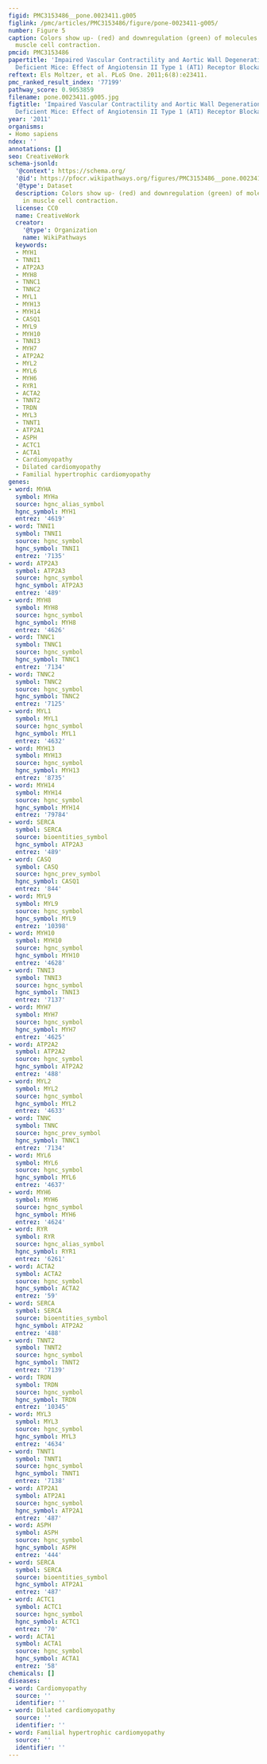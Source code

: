 ```yaml
---
figid: PMC3153486__pone.0023411.g005
figlink: /pmc/articles/PMC3153486/figure/pone-0023411-g005/
number: Figure 5
caption: Colors show up- (red) and downregulation (green) of molecules involved in
  muscle cell contraction.
pmcid: PMC3153486
papertitle: 'Impaired Vascular Contractility and Aortic Wall Degeneration in Fibulin-4
  Deficient Mice: Effect of Angiotensin II Type 1 (AT1) Receptor Blockade.'
reftext: Els Moltzer, et al. PLoS One. 2011;6(8):e23411.
pmc_ranked_result_index: '77199'
pathway_score: 0.9053859
filename: pone.0023411.g005.jpg
figtitle: 'Impaired Vascular Contractility and Aortic Wall Degeneration in Fibulin-4
  Deficient Mice: Effect of Angiotensin II Type 1 (AT1) Receptor Blockade'
year: '2011'
organisms:
- Homo sapiens
ndex: ''
annotations: []
seo: CreativeWork
schema-jsonld:
  '@context': https://schema.org/
  '@id': https://pfocr.wikipathways.org/figures/PMC3153486__pone.0023411.g005.html
  '@type': Dataset
  description: Colors show up- (red) and downregulation (green) of molecules involved
    in muscle cell contraction.
  license: CC0
  name: CreativeWork
  creator:
    '@type': Organization
    name: WikiPathways
  keywords:
  - MYH1
  - TNNI1
  - ATP2A3
  - MYH8
  - TNNC1
  - TNNC2
  - MYL1
  - MYH13
  - MYH14
  - CASQ1
  - MYL9
  - MYH10
  - TNNI3
  - MYH7
  - ATP2A2
  - MYL2
  - MYL6
  - MYH6
  - RYR1
  - ACTA2
  - TNNT2
  - TRDN
  - MYL3
  - TNNT1
  - ATP2A1
  - ASPH
  - ACTC1
  - ACTA1
  - Cardiomyopathy
  - Dilated cardiomyopathy
  - Familial hypertrophic cardiomyopathy
genes:
- word: MYHA
  symbol: MYHa
  source: hgnc_alias_symbol
  hgnc_symbol: MYH1
  entrez: '4619'
- word: TNNI1
  symbol: TNNI1
  source: hgnc_symbol
  hgnc_symbol: TNNI1
  entrez: '7135'
- word: ATP2A3
  symbol: ATP2A3
  source: hgnc_symbol
  hgnc_symbol: ATP2A3
  entrez: '489'
- word: MYH8
  symbol: MYH8
  source: hgnc_symbol
  hgnc_symbol: MYH8
  entrez: '4626'
- word: TNNC1
  symbol: TNNC1
  source: hgnc_symbol
  hgnc_symbol: TNNC1
  entrez: '7134'
- word: TNNC2
  symbol: TNNC2
  source: hgnc_symbol
  hgnc_symbol: TNNC2
  entrez: '7125'
- word: MYL1
  symbol: MYL1
  source: hgnc_symbol
  hgnc_symbol: MYL1
  entrez: '4632'
- word: MYH13
  symbol: MYH13
  source: hgnc_symbol
  hgnc_symbol: MYH13
  entrez: '8735'
- word: MYH14
  symbol: MYH14
  source: hgnc_symbol
  hgnc_symbol: MYH14
  entrez: '79784'
- word: SERCA
  symbol: SERCA
  source: bioentities_symbol
  hgnc_symbol: ATP2A3
  entrez: '489'
- word: CASQ
  symbol: CASQ
  source: hgnc_prev_symbol
  hgnc_symbol: CASQ1
  entrez: '844'
- word: MYL9
  symbol: MYL9
  source: hgnc_symbol
  hgnc_symbol: MYL9
  entrez: '10398'
- word: MYH10
  symbol: MYH10
  source: hgnc_symbol
  hgnc_symbol: MYH10
  entrez: '4628'
- word: TNNI3
  symbol: TNNI3
  source: hgnc_symbol
  hgnc_symbol: TNNI3
  entrez: '7137'
- word: MYH7
  symbol: MYH7
  source: hgnc_symbol
  hgnc_symbol: MYH7
  entrez: '4625'
- word: ATP2A2
  symbol: ATP2A2
  source: hgnc_symbol
  hgnc_symbol: ATP2A2
  entrez: '488'
- word: MYL2
  symbol: MYL2
  source: hgnc_symbol
  hgnc_symbol: MYL2
  entrez: '4633'
- word: TNNC
  symbol: TNNC
  source: hgnc_prev_symbol
  hgnc_symbol: TNNC1
  entrez: '7134'
- word: MYL6
  symbol: MYL6
  source: hgnc_symbol
  hgnc_symbol: MYL6
  entrez: '4637'
- word: MYH6
  symbol: MYH6
  source: hgnc_symbol
  hgnc_symbol: MYH6
  entrez: '4624'
- word: RYR
  symbol: RYR
  source: hgnc_alias_symbol
  hgnc_symbol: RYR1
  entrez: '6261'
- word: ACTA2
  symbol: ACTA2
  source: hgnc_symbol
  hgnc_symbol: ACTA2
  entrez: '59'
- word: SERCA
  symbol: SERCA
  source: bioentities_symbol
  hgnc_symbol: ATP2A2
  entrez: '488'
- word: TNNT2
  symbol: TNNT2
  source: hgnc_symbol
  hgnc_symbol: TNNT2
  entrez: '7139'
- word: TRDN
  symbol: TRDN
  source: hgnc_symbol
  hgnc_symbol: TRDN
  entrez: '10345'
- word: MYL3
  symbol: MYL3
  source: hgnc_symbol
  hgnc_symbol: MYL3
  entrez: '4634'
- word: TNNT1
  symbol: TNNT1
  source: hgnc_symbol
  hgnc_symbol: TNNT1
  entrez: '7138'
- word: ATP2A1
  symbol: ATP2A1
  source: hgnc_symbol
  hgnc_symbol: ATP2A1
  entrez: '487'
- word: ASPH
  symbol: ASPH
  source: hgnc_symbol
  hgnc_symbol: ASPH
  entrez: '444'
- word: SERCA
  symbol: SERCA
  source: bioentities_symbol
  hgnc_symbol: ATP2A1
  entrez: '487'
- word: ACTC1
  symbol: ACTC1
  source: hgnc_symbol
  hgnc_symbol: ACTC1
  entrez: '70'
- word: ACTA1
  symbol: ACTA1
  source: hgnc_symbol
  hgnc_symbol: ACTA1
  entrez: '58'
chemicals: []
diseases:
- word: Cardiomyopathy
  source: ''
  identifier: ''
- word: Dilated cardiomyopathy
  source: ''
  identifier: ''
- word: Familial hypertrophic cardiomyopathy
  source: ''
  identifier: ''
---
```

